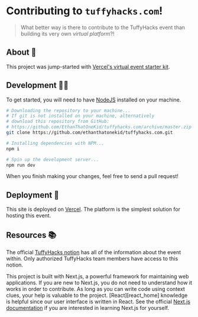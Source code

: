 # Contributing to `tuffyhacks.com`!

> What better way is there to contribute to the TuffyHacks event than building its very own _virtual platform_?!

## About 🤨

This project was jump-started with [Vercel's virtual event starter kit][virtual_event_starter_kit].

## Development 👨‍💻

To get started, you will need to have [NodeJS][node_home] installed on your machine.

```sh
# Downloading the repository to your machine...
# If git is not installed on your machine, alternatively
# download this repository from GitHub:
# https://github.com/EthanThatOneKid/tuffyhacks.com/archive/master.zip
git clone https://github.com/ethanthatonekid/tuffyhacks.com.git

# Installing dependencies with NPM...
npm i

# Spin up the development server...
npm run dev
```

When you finish making your changes, feel free to send a pull request!

## Deployment 🚀

This site is deployed on [Vercel][vercel_home].
The platform is the simplest solution for hosting this event.

## Resources 📚

The official [TuffyHacks notion][tuffyhacks_notion] has all of the information about the event within.
Only authorized TuffyHacks team members have access to this notion.

This project is built with Next.js, a powerful framework for maintaining web applications.
If you are new to Next.js, you do not need to understand how it works in order to contribute.
As long as you can write code using context clues, your help is valuable to the project.
[React][react_home] knowledge is helpful since our user interface is written in React.
See the official [Next.js documentation][next_docs] if you are interested in learning Next.js for yourself.

[virtual_event_starter_kit]: https://github.com/vercel/virtual-event-starter-kit/
[node_home]: https://nodejs.org/en/
[vercel_home]: https://vercel.com/
[react_docs]: https://reactjs.org/docs/getting-started.html
[next_docs]: https://nextjs.org/docs/getting-started
[tuffyhacks_notion]: https://www.notion.so/TuffyHacks-Hackathon-5413c97a52c44891a823d00554b04e2a
